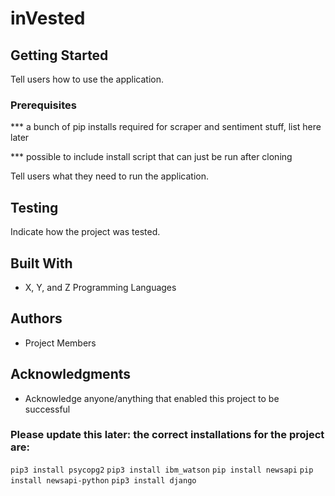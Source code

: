 
# inVested
## Getting Started
Tell users how to use the application.

### Prerequisites
*** a bunch of pip installs required for scraper and sentiment stuff, list here later

*** possible to include install script that can just be run after cloning

Tell users what they need to run the application.

## Testing

Indicate how the project was tested.

## Built With

* X, Y, and Z Programming Languages

## Authors

* Project Members

## Acknowledgments

* Acknowledge anyone/anything that enabled this project to be successful

### Please update this later: the correct installations for the project are:

```pip3 install psycopg2```
```pip3 install ibm_watson```
```pip install newsapi```
```pip install newsapi-python```
```pip3 install django```
